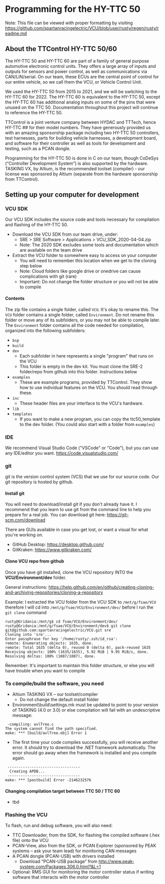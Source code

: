 # Programming for the HY-TTC 50
Note: This file can be viewed with proper formatting by visiting https://github.com/spartanracingelectric/VCU/blob/user/rusty/regen/rusty/readme.md

## About the TTControl HY-TTC 50/60

The HY-TTC 50 and HY-TTC 60 are part of a family of general purpose automotive electronic control units.  They offers a large array of inputs and outputs for sensors and power control, as well as communications via CAN/LIN/serial.  On our team, these ECUs are the central point of control for our entire vehicle, so we call them the VCU, or Vehicle Control Unit.

We used the HY-TTC 50 from 2015 to 2021, and we will be switching to the HY-TTC 60 for 2022.  The HY-TTC 60 is equivalent to the HY-TTC 50, except the HY-TTC 60 has additional analog inputs on some of the pins that were unused on the TTC 50.  Documentation throughout this project will continue to reference the HY-TTC 50.

TTControl is a joint venture company between HYDAC and TTTech, hence HY-TTC ## for their model numbers.  They have generously provided us with an amazing sponsorship package including two HY-TTC 50 controllers, test harnesses, parts for building vehicle harnesses, a development board, and software for their controller as well as tools for development and testing, such as a PCAN dongle.

Programming for the HY-TTC 50 is done in C on our team, though CoDeSys (“Controller Development System”) is also supported by the hardware.  TASKING VX, by Altium, is the recommended toolset (compiler) - our license was sponsored by Altium (separate from the hardware sponsorship from TTControl).

## Setting up your computer for development
### VCU SDK
Our VCU SDK includes the source code and tools necessary for compilation and flashing of the HY-TTC 50.
- Download the VCU SDK from our team drive, under:
  - SRE > SRE Software > Applications > VCU_SDK_2020-04-04.zip
  - Note: The 2020 SDK excludes some tools and documentation which are available on the team drive
- Extract the VCU folder to somewhere easy to access on your computer
  - You will need to remember this location when we get to the cloning step below
  - Note: Cloud folders like google drive or onedrive can cause complications with git (rare)
  - Important: Do not change the folder structure or you will not be able to compile
#### Contents
The zip file contains a single folder, called `VCU`.  It's okay to rename this.
The `VCU` folder contains a single folder, called `Environment`.  Do not rename this folder or move any of its subfolders, or you may not be able to compile later.
The `Environment` folder contains all the code needed for compilation, organized into the following subfolders:
- `bsp`
- `build`
- `dev`
  - Each subfolder in here represents a single "program" that runs on the VCU
  - This folder is empty in the dev kit.  You must clone the SRE-2 folder/repo from github into this folder.  Instructions below
- `examples`
  - These are example programs, provided by TTControl.  They show how to use individual features on the VCU.  You should read through these.
- `inc`
  - These header files are your interface to the VCU's hardware.
- `lib`
- `templates`
  - If you want to make a new program, you can copy the ttc50_template to the dev folder.  (You could also start with a folder from `examples`)

### IDE
We recommend Visual Studio Code ("VSCode" or "Code"), but you can use any IDE/editor you want.
https://code.visualstudio.com/

### git
git is the version control system (VCS) that we use for our source code.  Our git repository is hosted by github.

#### Install git
You will need to download/install git if you don't already have it.  I recommend that you learn to use git from the command line to help you prepare for a real job.  You can download git here:
https://git-scm.com/download

There are GUIs available in case you get lost, or want a visual for what you're working on.
- GitHub Desktop: https://desktop.github.com/
- GitKraken: https://www.gitkraken.com/

#### Clone VCU repo from github
Once you have git installed, clone the VCU repository INTO the **VCU/Environment/dev** folder.

General instructions: https://help.github.com/en/github/creating-cloning-and-archiving-repositories/cloning-a-repository

Example:  I extracted the VCU folder from the VCU SDK to
`/mnt/g/fsae/VCU`
therefore I will cd into
`/mnt/g/fsae/VCU/Environment/dev/`
before I run the `git clone` command
```
rusty@Gridania:/mnt/g$ cd fsae/VCU/Environment/dev/
rusty@Gridania:/mnt/g/fsae/VCU/Environment/dev$ git clone git@github.com:spartanracingelectric/VCU.git sre
Cloning into 'sre'...
Enter passphrase for key '/home/rusty/.ssh/id_rsa':
remote: Enumerating objects: 1635, done.
remote: Total 1635 (delta 0), reused 0 (delta 0), pack-reused 1635
Receiving objects: 100% (1635/1635), 5.92 MiB | 9.95 MiB/s, done.
Resolving deltas: 100% (1087/1087), done.
```
Remember: It's important to maintain this folder structure, or else you will have trouble when you want to compile

### To compile/build the software, you need
- Altium TASKING VX – our toolset/compiler 
  - Do not change the default install folder 
- Environment\build\settings.mk must be updated to point to your version of TASKING (4.0 or 3.0) or else compilation will fail with an undescriptive message:  
```
 -compiling: avlTree.c
The system cannot find the path specified.
make: *** [build/avlTree.obj] Error 1
```
- The first time your code compiles successfully, you will receive another error.  It should try to download the .NET framework automatically.  The error should go away when the framework is installed and you compile again. 
```
 ---------------------------------
  Creating APDB... 
 ---------------------------------
make: *** [postbuild] Error -2146232576
```

#### Changing compilation target between TTC 50 / TTC 60
- tbd

### Flashing the VCU
To flash, run and debug software, you will also need:
- TTC Downloader, from the SDK, for flashing the compiled software (.hex file) onto the VCU
- PCAN-View, also from the SDK, or PCAN Explorer (sponsored by PEAK systems – ask your team lead) for monitoring CAN messages
- A PCAN dongle (PCAN-USB) with drivers installed
  - Download “PCAN-USB package” from http://www.peak-system.com/Packages.306.0.html?&L=1
- Optional: RMS GUI for monitoring the motor controller status if writing software that interacts with the motor controller
